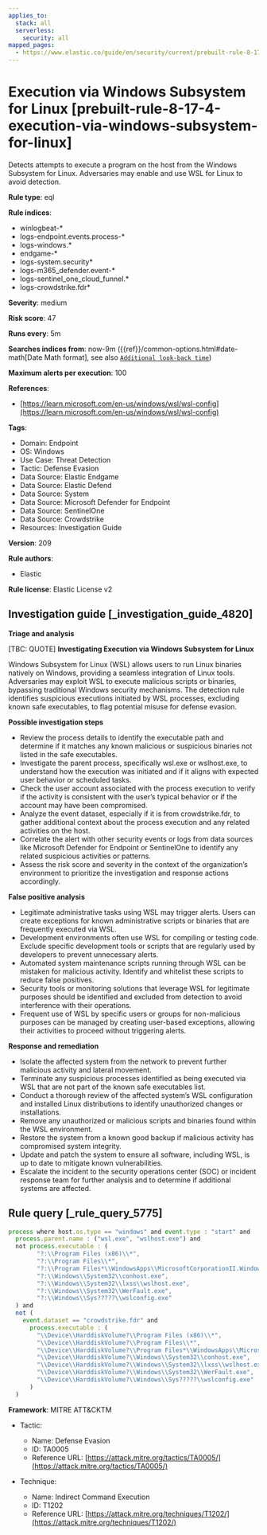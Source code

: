```yaml
---
applies_to:
  stack: all
  serverless:
    security: all
mapped_pages:
  - https://www.elastic.co/guide/en/security/current/prebuilt-rule-8-17-4-execution-via-windows-subsystem-for-linux.html
---
```


# Execution via Windows Subsystem for Linux [prebuilt-rule-8-17-4-execution-via-windows-subsystem-for-linux]

Detects attempts to execute a program on the host from the Windows Subsystem for Linux. Adversaries may enable and use WSL for Linux to avoid detection.

**Rule type**: eql

**Rule indices**:

* winlogbeat-*
* logs-endpoint.events.process-*
* logs-windows.*
* endgame-*
* logs-system.security*
* logs-m365_defender.event-*
* logs-sentinel_one_cloud_funnel.*
* logs-crowdstrike.fdr*

**Severity**: medium

**Risk score**: 47

**Runs every**: 5m

**Searches indices from**: now-9m ({{ref}}/common-options.html#date-math[Date Math format], see also [`Additional look-back time`](docs-content://solutions/security/detect-and-alert/create-detection-rule.md#rule-schedule))

**Maximum alerts per execution**: 100

**References**:

* [https://learn.microsoft.com/en-us/windows/wsl/wsl-config](https://learn.microsoft.com/en-us/windows/wsl/wsl-config)

**Tags**:

* Domain: Endpoint
* OS: Windows
* Use Case: Threat Detection
* Tactic: Defense Evasion
* Data Source: Elastic Endgame
* Data Source: Elastic Defend
* Data Source: System
* Data Source: Microsoft Defender for Endpoint
* Data Source: SentinelOne
* Data Source: Crowdstrike
* Resources: Investigation Guide

**Version**: 209

**Rule authors**:

* Elastic

**Rule license**: Elastic License v2

## Investigation guide [_investigation_guide_4820]

**Triage and analysis**

[TBC: QUOTE]
**Investigating Execution via Windows Subsystem for Linux**

Windows Subsystem for Linux (WSL) allows users to run Linux binaries natively on Windows, providing a seamless integration of Linux tools. Adversaries may exploit WSL to execute malicious scripts or binaries, bypassing traditional Windows security mechanisms. The detection rule identifies suspicious executions initiated by WSL processes, excluding known safe executables, to flag potential misuse for defense evasion.

**Possible investigation steps**

* Review the process details to identify the executable path and determine if it matches any known malicious or suspicious binaries not listed in the safe executables.
* Investigate the parent process, specifically wsl.exe or wslhost.exe, to understand how the execution was initiated and if it aligns with expected user behavior or scheduled tasks.
* Check the user account associated with the process execution to verify if the activity is consistent with the user’s typical behavior or if the account may have been compromised.
* Analyze the event dataset, especially if it is from crowdstrike.fdr, to gather additional context about the process execution and any related activities on the host.
* Correlate the alert with other security events or logs from data sources like Microsoft Defender for Endpoint or SentinelOne to identify any related suspicious activities or patterns.
* Assess the risk score and severity in the context of the organization’s environment to prioritize the investigation and response actions accordingly.

**False positive analysis**

* Legitimate administrative tasks using WSL may trigger alerts. Users can create exceptions for known administrative scripts or binaries that are frequently executed via WSL.
* Development environments often use WSL for compiling or testing code. Exclude specific development tools or scripts that are regularly used by developers to prevent unnecessary alerts.
* Automated system maintenance scripts running through WSL can be mistaken for malicious activity. Identify and whitelist these scripts to reduce false positives.
* Security tools or monitoring solutions that leverage WSL for legitimate purposes should be identified and excluded from detection to avoid interference with their operations.
* Frequent use of WSL by specific users or groups for non-malicious purposes can be managed by creating user-based exceptions, allowing their activities to proceed without triggering alerts.

**Response and remediation**

* Isolate the affected system from the network to prevent further malicious activity and lateral movement.
* Terminate any suspicious processes identified as being executed via WSL that are not part of the known safe executables list.
* Conduct a thorough review of the affected system’s WSL configuration and installed Linux distributions to identify unauthorized changes or installations.
* Remove any unauthorized or malicious scripts and binaries found within the WSL environment.
* Restore the system from a known good backup if malicious activity has compromised system integrity.
* Update and patch the system to ensure all software, including WSL, is up to date to mitigate known vulnerabilities.
* Escalate the incident to the security operations center (SOC) or incident response team for further analysis and to determine if additional systems are affected.


## Rule query [_rule_query_5775]

```js
process where host.os.type == "windows" and event.type : "start" and
  process.parent.name : ("wsl.exe", "wslhost.exe") and
  not process.executable : (
        "?:\\Program Files (x86)\\*",
        "?:\\Program Files\\*",
        "?:\\Program Files*\\WindowsApps\\MicrosoftCorporationII.WindowsSubsystemForLinux_*\\wsl*.exe",
        "?:\\Windows\\System32\\conhost.exe",
        "?:\\Windows\\System32\\lxss\\wslhost.exe",
        "?:\\Windows\\System32\\WerFault.exe",
        "?:\\Windows\\Sys?????\\wslconfig.exe"
  ) and
  not (
    event.dataset == "crowdstrike.fdr" and
      process.executable : (
        "\\Device\\HarddiskVolume?\\Program Files (x86)\\*",
        "\\Device\\HarddiskVolume?\\Program Files\\*",
        "\\Device\\HarddiskVolume?\\Program Files*\\WindowsApps\\MicrosoftCorporationII.WindowsSubsystemForLinux_*\\wsl*.exe",
        "\\Device\\HarddiskVolume?\\Windows\\System32\\conhost.exe",
        "\\Device\\HarddiskVolume?\\Windows\\System32\\lxss\\wslhost.exe",
        "\\Device\\HarddiskVolume?\\Windows\\System32\\WerFault.exe",
        "\\Device\\HarddiskVolume?\\Windows\\Sys?????\\wslconfig.exe"
      )
  )
```

**Framework**: MITRE ATT&CKTM

* Tactic:

    * Name: Defense Evasion
    * ID: TA0005
    * Reference URL: [https://attack.mitre.org/tactics/TA0005/](https://attack.mitre.org/tactics/TA0005/)

* Technique:

    * Name: Indirect Command Execution
    * ID: T1202
    * Reference URL: [https://attack.mitre.org/techniques/T1202/](https://attack.mitre.org/techniques/T1202/)



